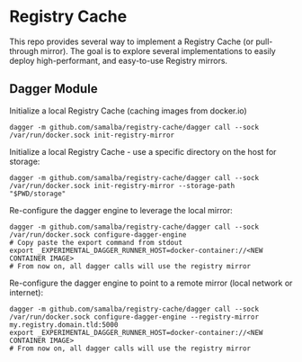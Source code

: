 # Registry Cache

This repo provides several way to implement a Registry Cache (or pull-through mirror).
The goal is to explore several implementations to easily deploy high-performant, and easy-to-use Registry mirrors.

## Dagger Module

Initialize a local Registry Cache (caching images from docker.io)

```console
dagger -m github.com/samalba/registry-cache/dagger call --sock /var/run/docker.sock init-registry-mirror
```

Initialize a local Registry Cache - use a specific directory on the host for storage:

```console
dagger -m github.com/samalba/registry-cache/dagger call --sock /var/run/docker.sock init-registry-mirror --storage-path "$PWD/storage"
```

Re-configure the dagger engine to leverage the local mirror:
```console
dagger -m github.com/samalba/registry-cache/dagger call --sock /var/run/docker.sock configure-dagger-engine
# Copy paste the export command from stdout
export _EXPERIMENTAL_DAGGER_RUNNER_HOST=docker-container://<NEW CONTAINER IMAGE>
# From now on, all dagger calls will use the registry mirror
```

Re-configure the dagger engine to point to a remote mirror (local network or internet):

```console
dagger -m github.com/samalba/registry-cache/dagger call --sock /var/run/docker.sock configure-dagger-engine --registry-mirror my.registry.domain.tld:5000
export _EXPERIMENTAL_DAGGER_RUNNER_HOST=docker-container://<NEW CONTAINER IMAGE>
# From now on, all dagger calls will use the registry mirror
```
